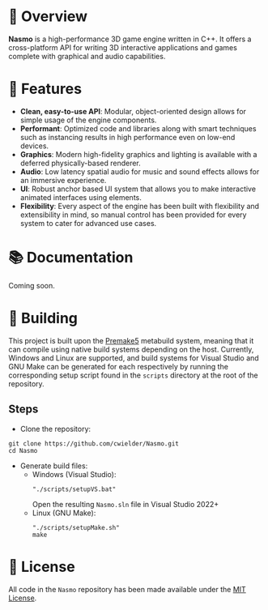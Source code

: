 # 🌌 Overview
**Nasmo** is a high-performance 3D game engine written in C++. It offers a cross-platform API for writing 3D interactive applications and games complete with graphical and audio capabilities.

# 🚀 Features
* **Clean, easy-to-use API**: Modular, object-oriented design allows for simple usage of the engine components.
* **Performant**: Optimized code and libraries along with smart techniques such as instancing results in high performance even on low-end devices.
* **Graphics**: Modern high-fidelity graphics and lighting is available with a deferred physically-based renderer.
* **Audio**: Low latency spatial audio for music and sound effects allows for an immersive experience.
* **UI**: Robust anchor based UI system that allows you to make interactive animated interfaces using elements.
* **Flexibility**: Every aspect of the engine has been built with flexibility and extensibility in mind, so manual control has been provided for every system to cater for advanced use cases. 

# 📚 Documentation
Coming soon.

# 🔨 Building
This project is built upon the [Premake5](https://premake.github.io/) metabuild system, meaning that it can compile using native build systems depending on the host. Currently, Windows and Linux are supported, and build systems for Visual Studio and GNU Make can be generated for each respectively by running the corresponding setup script found in the `scripts` directory at the root of the repository.

## Steps
* Clone the repository:
```
git clone https://github.com/cwielder/Nasmo.git
cd Nasmo
```
* Generate build files:
  * Windows (Visual Studio):
    ```
    "./scripts/setupVS.bat"
    ```
    Open the resulting `Nasmo.sln` file in Visual Studio 2022+
  * Linux (GNU Make):
    ```
    "./scripts/setupMake.sh"
    make
    ```

# 📃 License
All code in the `Nasmo` repository has been made available under the [MIT License](https://github.com/cwielder/Nasmo/blob/main/LICENSE.txt).
